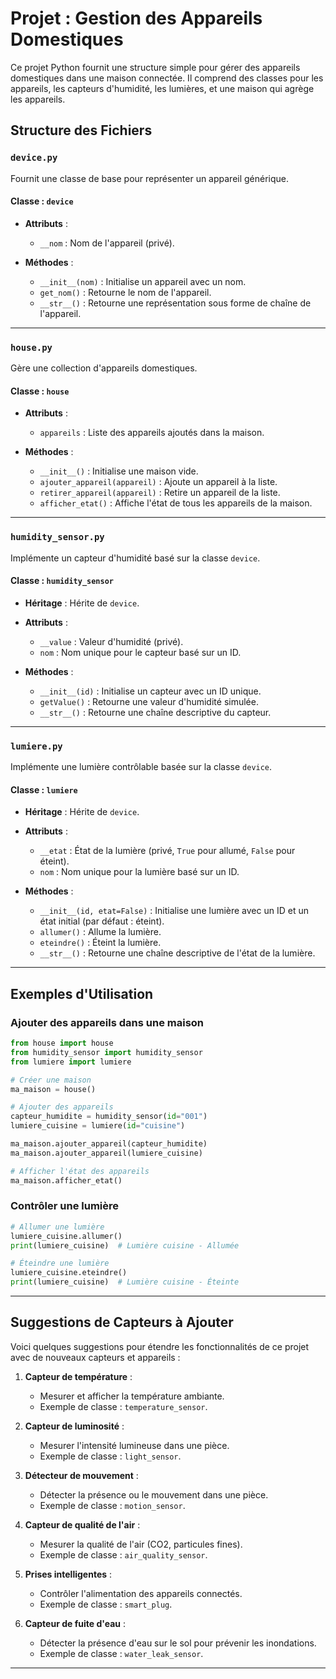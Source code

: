 # Projet : Gestion des Appareils Domestiques

Ce projet Python fournit une structure simple pour gérer des appareils domestiques dans une maison connectée. Il comprend des classes pour les appareils, les capteurs d'humidité, les lumières, et une maison qui agrège les appareils.

## Structure des Fichiers

### **`device.py`**
Fournit une classe de base pour représenter un appareil générique.

#### Classe : `device`

- **Attributs** :
  - `__nom` : Nom de l'appareil (privé).

- **Méthodes** :
  - `__init__(nom)` : Initialise un appareil avec un nom.
  - `get_nom()` : Retourne le nom de l'appareil.
  - `__str__()` : Retourne une représentation sous forme de chaîne de l'appareil.

---

### **`house.py`**
Gère une collection d'appareils domestiques.

#### Classe : `house`

- **Attributs** :
  - `appareils` : Liste des appareils ajoutés dans la maison.

- **Méthodes** :
  - `__init__()` : Initialise une maison vide.
  - `ajouter_appareil(appareil)` : Ajoute un appareil à la liste.
  - `retirer_appareil(appareil)` : Retire un appareil de la liste.
  - `afficher_etat()` : Affiche l'état de tous les appareils de la maison.

---

### **`humidity_sensor.py`**
Implémente un capteur d'humidité basé sur la classe `device`.

#### Classe : `humidity_sensor`

- **Héritage** : Hérite de `device`.

- **Attributs** :
  - `__value` : Valeur d'humidité (privé).
  - `nom` : Nom unique pour le capteur basé sur un ID.

- **Méthodes** :
  - `__init__(id)` : Initialise un capteur avec un ID unique.
  - `getValue()` : Retourne une valeur d'humidité simulée.
  - `__str__()` : Retourne une chaîne descriptive du capteur.

---

### **`lumiere.py`**
Implémente une lumière contrôlable basée sur la classe `device`.

#### Classe : `lumiere`

- **Héritage** : Hérite de `device`.

- **Attributs** :
  - `__etat` : État de la lumière (privé, `True` pour allumé, `False` pour éteint).
  - `nom` : Nom unique pour la lumière basé sur un ID.

- **Méthodes** :
  - `__init__(id, etat=False)` : Initialise une lumière avec un ID et un état initial (par défaut : éteint).
  - `allumer()` : Allume la lumière.
  - `eteindre()` : Éteint la lumière.
  - `__str__()` : Retourne une chaîne descriptive de l'état de la lumière.

---

## Exemples d'Utilisation

### Ajouter des appareils dans une maison
```python
from house import house
from humidity_sensor import humidity_sensor
from lumiere import lumiere

# Créer une maison
ma_maison = house()

# Ajouter des appareils
capteur_humidite = humidity_sensor(id="001")
lumiere_cuisine = lumiere(id="cuisine")

ma_maison.ajouter_appareil(capteur_humidite)
ma_maison.ajouter_appareil(lumiere_cuisine)

# Afficher l'état des appareils
ma_maison.afficher_etat()
```

### Contrôler une lumière
```python
# Allumer une lumière
lumiere_cuisine.allumer()
print(lumiere_cuisine)  # Lumière cuisine - Allumée

# Éteindre une lumière
lumiere_cuisine.eteindre()
print(lumiere_cuisine)  # Lumière cuisine - Éteinte
```

---

## Suggestions de Capteurs à Ajouter
Voici quelques suggestions pour étendre les fonctionnalités de ce projet avec de nouveaux capteurs et appareils :

1. **Capteur de température** :
   - Mesurer et afficher la température ambiante.
   - Exemple de classe : `temperature_sensor`.

2. **Capteur de luminosité** :
   - Mesurer l'intensité lumineuse dans une pièce.
   - Exemple de classe : `light_sensor`.

3. **Détecteur de mouvement** :
   - Détecter la présence ou le mouvement dans une pièce.
   - Exemple de classe : `motion_sensor`.

4. **Capteur de qualité de l'air** :
   - Mesurer la qualité de l'air (CO2, particules fines).
   - Exemple de classe : `air_quality_sensor`.

5. **Prises intelligentes** :
   - Contrôler l'alimentation des appareils connectés.
   - Exemple de classe : `smart_plug`.

6. **Capteur de fuite d'eau** :
   - Détecter la présence d'eau sur le sol pour prévenir les inondations.
   - Exemple de classe : `water_leak_sensor`.

---


